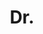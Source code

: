 ---
name: Pushmeet Kohli
title: Dr.
email: 
website: https://scholar.google.co.uk/citations?user=3pyzQQ8AAAAJ&hl=en
note: Departed to Microsoft Research Cambridge, Examined by Prof. Ramin Zabih, Cornell
category: Graduated PhD Students
photo: 
year: 2007
---
